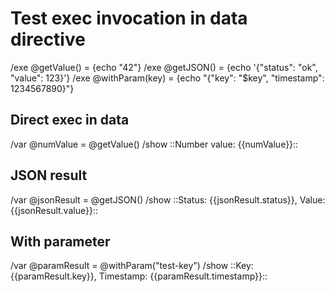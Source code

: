 # Test exec invocation in data directive

/exe @getValue() = {echo "42"}
/exe @getJSON() = {echo '{"status": "ok", "value": 123}'}
/exe @withParam(key) = {echo "{\"key\": \"$key\", \"timestamp\": 1234567890}"}

## Direct exec in data
/var @numValue = @getValue()
/show ::Number value: {{numValue}}::

## JSON result
/var @jsonResult = @getJSON()
/show ::Status: {{jsonResult.status}}, Value: {{jsonResult.value}}::

## With parameter
/var @paramResult = @withParam("test-key")
/show ::Key: {{paramResult.key}}, Timestamp: {{paramResult.timestamp}}::